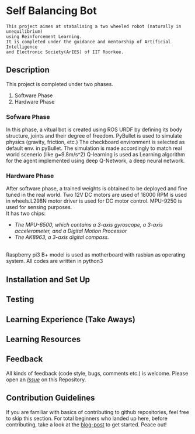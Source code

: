 # Self Balancing Bot
```
This project aimes at stabalising a two wheeled robot (naturally in unequilibrium)
using Reinforcement Learning.
It is completed under the guidance and mentorship of Artificial Intelligence 
and Electronic Society(ArIES) of IIT Roorkee.
```

## Description
This project is completed under two phases.
1. Software Phase
2. Hardware Phase

### Sofware Phase
In this phase, a vitual bot is created using ROS URDF by defining its body structure, 
joints and their degree of freedom. PyBullet is used to simulate physics (gravity, friction, etc.)
The checkboard environment is selected as default env. in pyBullet. The simulation is
made accordingly to match real world scenerio (like g=9.8m/s^2)
Q-learning is used as Learning algorithm for the agent implemented using deep Q-Network, a
deep neural network.

### Hardware Phase
After software phase, a trained weights is obtained to be deployed and fine tuned in the real world.
Two 12V DC motors are used of 18000 RPM is used in wheels.L298N motor driver is used for DC motor control.
MPU-9250 is used for sensing purposes. <br/>
It has two chips: <br/>
* *The MPU-6500, which contains a 3-axis gyroscope, a 3-axis accelerometer, and a Digital Motion Processor* <br/>
* *The AK8963, a 3-axis digital compass.* <br/>
<br/>
Raspberry pi3 B+ model is used as motherboard with rasbian as operating system. All codes are written in python3

## Installation and Set Up

## Testing

## Learning Experience (Take Aways)

## Learning Resources

## Feedback

All kinds of feedback (code style, bugs, comments etc.) is welcome. Please open an [*Issue*](https://github.com/GopiKishan14/Self_Balancing_Bot/issues) on this Repository.

## Contribution Guidelines

If you are familiar with basics of contributing to github repositories, feel free to skip this section. For total beginners who landed up here, before contributing, take a look at the [blog-post](https://channelcs.github.io/best-practices-in-a-collaborative-environment.html) to get started. Peace out!
